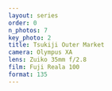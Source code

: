 ```yaml
---
layout: series
order: 0
n_photos: 7
key_photo: 2
title: Tsukiji Outer Market
camera: Olympus XA
lens: Zuiko 35mm f/2.8
film: Fuji Reala 100
format: 135
---
```

